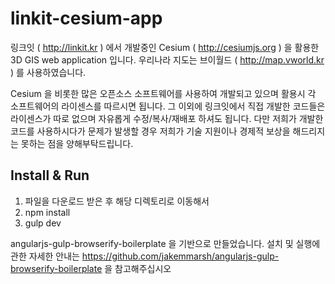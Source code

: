 # linkit-cesium-app
링크잇 ( http://linkit.kr ) 에서 개발중인 Cesium ( http://cesiumjs.org ) 을 활용한 3D GIS web application 입니다.
우리나라 지도는 브이월드 ( http://map.vworld.kr ) 를 사용하였습니다.

Cesium 을 비롯한 많은 오픈소스 소프트웨어를 사용하여 개발되고 있으며 활용시 각 소프트웨어의 라이센스를 따르시면 됩니다.
그 이외에 링크잇에서 직접 개발한 코드들은 라이센스가 따로 없으며 자유롭게 수정/복사/재배포 하셔도 됩니다.
다만 저희가 개발한 코드를 사용하시다가 문제가 발생할 경우 저희가 기술 지원이나 경제적 보상을 해드리지는 못하는 점을 양해부탁드립니다.

## Install & Run

1. 파일을 다운로드 받은 후 해당 디렉토리로 이동해서
2. npm install
3. gulp dev

angularjs-gulp-browserify-boilerplate 을 기반으로 만들었습니다. 설치 및 실행에 관한 자세한 안내는 https://github.com/jakemmarsh/angularjs-gulp-browserify-boilerplate 을 참고해주십시오